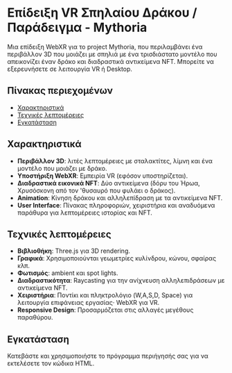 # Επίδειξη VR Σπηλαίου Δράκου / Παράδειγμα - Mythoria

Μια επίδειξη WebXR για το project Mythoria, που περιλαμβάνει ένα περιβάλλον 3D που μοιάζει με σπηλιά με ένα τρισδιάστατο μοντέλο που απεικονίζει έναν δράκο και διαδραστικά αντικείμενα NFT. Μπορείτε να εξερευνήσετε σε λειτουργία VR ή Desktop.

## Πίνακας περιεχομένων
- [Χαρακτηριστικά](#χαρακτηριστικά)
- [Τεχνικές λεπτομέρειες](#τεχνικές-λεπτομέρειες)
- [Εγκατάσταση](#εγκατάσταση)

## Χαρακτηριστικά
- **Περιβάλλον 3D**: λιτές λεπτομέρειες με σταλακτίτες, λίμνη και ένα μοντέλο που μοιάζει με δράκο.
- **Υποστήριξη WebXR**: Εμπειρία VR (εφόσον υποστηρίζεται).
- **Διαδραστικά εικονικά NFT**: Δύο αντικείμενα (δόρυ του Ήρωα, Χρυσόσκονη από τον 'θυσαυρό που φυλάει ο δράκος).
- **Animation**: Κίνηση δράκου και αλληλεπίδραση με τα αντικείμενα NFT.
- **User Interface**: Πίνακας πληροφοριών, χειριστήρια και αναδυόμενα παράθυρα για λεπτομέρειες ιστορίας και NFT.

## Τεχνικές λεπτομέρειες
- **Βιβλιοθήκη**: Three.js για 3D rendering.
- **Γραφικά**: Χρησιμοποιoύνται γεωμετρίες κυλίνδρου, κώνου, σφαίρας κλπ.
- **Φωτισμός**: ambient και spot lights.
- **Διαδραστικότητα**: Raycasting για την ανίχνευση αλληλεπιδράσεων με αντικείμενα NFT.
- **Χειριστήρια**: Ποντίκι και πληκτρολόγιο (W,A,S,D, Space) για λειτουργία επιφάνειας εργασίας· WebXR για VR.
- **Responsive Design**: Προσαρμόζεται στις αλλαγές μεγέθους παραθύρου.

## Εγκατάσταση

Κατεβάστε και χρησιμοποιήστε το πρόγραμμα περιήγησής σας για να εκτελέσετε τον κώδικα HTML.


